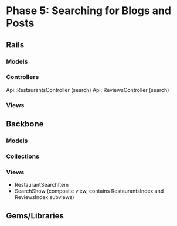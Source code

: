 # Phase 5: Searching for Blogs and Posts

## Rails
### Models

### Controllers
Api::RestaurantsController (search)
Api::ReviewsController (search)

### Views

## Backbone
### Models

### Collections

### Views
* RestaurantSearchItem
* SearchShow (composite view, contains RestaurantsIndex and ReviewsIndex subviews)

## Gems/Libraries
